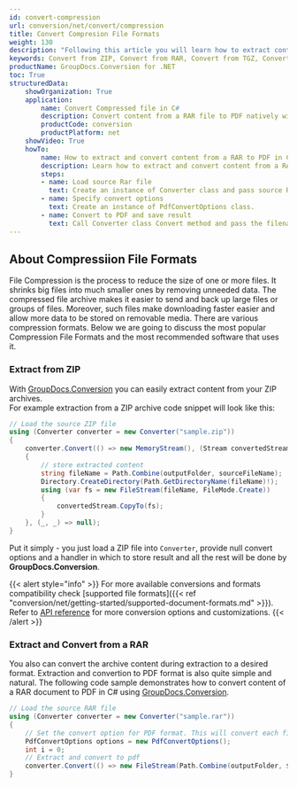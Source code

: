 ```yaml
---
id: convert-compression
url: conversion/net/convert/compression
title: Convert Compresion File Formats
weight: 130
description: "Following this article you will learn how to extract content from compressed file and convert this content to desired format with couple C# code lines and GroupDocs.Conversion for .NET."
keywords: Convert from ZIP, Convert from RAR, Convert from TGZ, Convert from 7Z
productName: GroupDocs.Conversion for .NET
toc: True
structuredData:
    showOrganization: True
    application:    
        name: Convert Compressed file in C#    
        description: Convert content from a RAR file to PDF natively with high performance using C# language and GroupDocs.Conversion for .NET APIs
        productCode: conversion
        productPlatform: net 
    showVideo: True
    howTo:
        name: How to extract and convert content from a RAR to PDF in C# 
        description: Learn how to extract and convert content from a RAR to PDF in C# step by step
        steps:
        - name: Load source Rar file 
          text: Create an instance of Converter class and pass source Rar file path as a constructor parameter. You may specify absolute or relative file path as per your requirements. 
        - name: Specify convert options 
          text: Create an instance of PdfConvertOptions class.
        - name: Convert to PDF and save result 
          text: Call Converter class Convert method and pass the filename for the converted PDF file and the PdfConvertOptions object from the previous step as parameters.
---
```


## About Compressiion File Formats

File Compression is the process to reduce the size of one or more files. It shrinks big files into much smaller ones by removing unneeded data. The compressed file archive makes it easier to send and back up large files or groups of files. Moreover, such files make downloading faster easier and allow more data to be stored on removable media. There are various compression formats. Below we are going to discuss the most popular Compression File Formats and the most recommended software that uses it.

### Extract from ZIP

With [GroupDocs.Conversion](https://products.groupdocs.com/conversion/net) you can easily extract content from your ZIP archives.  
For example extraction from a ZIP archive code snippet will look like this:

```csharp
// Load the source ZIP file
using (Converter converter = new Converter("sample.zip"))
{
    converter.Convert(() => new MemoryStream(), (Stream convertedStream, string sourceFileName) =>
    {
        // store extracted content
        string fileName = Path.Combine(outputFolder, sourceFileName);
        Directory.CreateDirectory(Path.GetDirectoryName(fileName)!);
        using (var fs = new FileStream(fileName, FileMode.Create))
        {
            convertedStream.CopyTo(fs);
        }
    }, (_, _) => null);
}

```

Put it simply - you just load a ZIP file into `Converter`, provide null convert options and a handler in which to store result and all the rest will be done by **GroupDocs.Conversion**.  

{{< alert style="info" >}}
For more available conversions and formats compatibility check [supported file formats]({{< ref "conversion/net/getting-started/supported-document-formats.md" >}}).
Refer to [API reference](https://apireference.groupdocs.com/conversion/net/groupdocs.conversion.options.convert) for more conversion options and customizations.
{{< /alert >}}

### Extract and Convert from a RAR 

You also can convert the archive content during extraction to a desired format. Extraction and convertion to PDF format is also quite simple and natural.
The following code sample demonstrates how to convert content of a RAR document to PDF in C# using [GroupDocs.Conversion](https://products.groupdocs.com/conversion/net).

```csharp
// Load the source RAR file
using (Converter converter = new Converter("sample.rar"))
{
    // Set the convert option for PDF format. This will convert each file in the archive ot pdf
    PdfConvertOptions options = new PdfConvertOptions();
    int i = 0;
    // Extract and convert to pdf
    converter.Convert(() => new FileStream(Path.Combine(outputFolder, $"converted-{++i}.pdf"), FileMode.Create), options);
}
```
